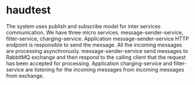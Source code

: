 # haudtest

The system uses publish and subscribe model for inter services communication.
We have three micro services. message-sender-service, filter-service, charging-service.
Application message-sender-service  HTTP endpoint is responsible to send the message.
All the incoming messages are processing asynchronusly. message-sender-service send messages to RabbitMQ exchange and then respond to the calling client that the request has been accepted for processing.
Application charging-service and filter-service are listening for the incoming messages from incoming messages from exchange. 
